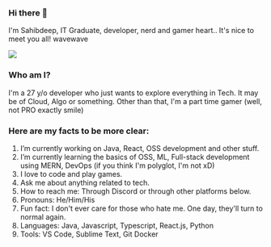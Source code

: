 ### Hi there 👋

I'm Sahibdeep, IT Graduate, developer, nerd and gamer heart.. It's nice to meet you all! wavewave

![](https://media1.tenor.com/images/6dcd94c7c4bf4800648ef7cbe0113c33/tenor.gif?itemid=11820295)

### Who am I?
I'm a 27 y/o developer who just wants to explore everything in Tech. It may be of Cloud, Algo or something. Other than that, I'm a part time gamer (well, not PRO exactly smile)

### Here are my facts to be more clear:

1. I’m currently working on Java, React, OSS development and other stuff.
2. I’m currently learning the basics of OSS, ML, Full-stack development using MERN, DevOps (if you think I'm polyglot, I'm not xD)
3. I love to code and play games.
4. Ask me about anything related to tech.
5. How to reach me: Through Discord or through other platforms below.
6. Pronouns: He/Him/His
7. Fun fact: I don't ever care for those who hate me. One day, they'll turn to normal again.
8. Languages: Java, Javascript, Typescript, React.js, Python
9. Tools: VS Code, Sublime Text, Git Docker
